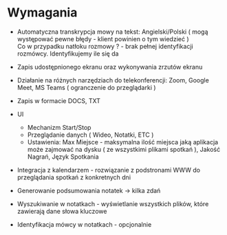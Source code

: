 # Wymagania
* Automatyczna transkrypcja mowy na tekst: Angielski/Polski ( mogą występować pewne błędy - klient powinien o tym wiedzieć )  
Co w przypadku natłoku rozmowy ? - brak pełnej identyfikacji rozmówcy. Identyfikujemy ile się da
* Zapis udostępnionego ekranu oraz wykonywania zrzutów ekranu
* Działanie na różnych narzędziach do telekonferencji: Zoom, Google Meet, MS Teams ( ogranczenie do przeglądarki )
* Zapis w formacie DOCS, TXT  
* UI  
  * Mechanizm Start/Stop
  * Przeglądanie danych ( Wideo, Notatki, ETC )
  * Ustawienia: Max Miejsce - maksymalna ilość miejsca jaką aplikacja może zajmować na dysku ( ze wszystkimi plikami spotkań ), Jakość Nagrań, Język Spotkania
  
* Integracja z kalendarzem - rozwiązanie z podstronami WWW do przeglądania spotkań z konkretnych dni
* Generowanie podsumowania notatek -> kilka zdań
* Wyszukiwanie w notatkach - wyświetlanie wszystkich plików, które zawierają dane słowa kluczowe
* Identyfikacja mówcy w notatkach - opcjonalnie